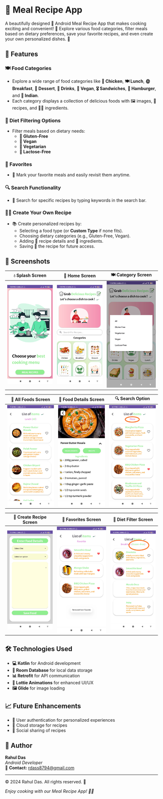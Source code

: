 # 🍲 Meal Recipe App

A beautifully designed 🌟 Android Meal Recipe App that makes cooking exciting and convenient! 🍳 Explore various food categories, filter meals based on dietary preferences, save your favorite recipes, and even create your own personalized dishes. 🌟

## 🌟 Features

### 🍽️ Food Categories
- Explore a wide range of food categories like **🍗 Chicken**, **🍽️ Lunch**, **🌞 Breakfast**, **🍨 Dessert**, **🍹 Drinks**, **🌱 Vegan**, **🎖 Sandwiches**, **🍔 Hamburger**, and **🌟 Indian**.
- Each category displays a collection of delicious foods with 🖼️ images, 📝 recipes, and 👨‍🍳 ingredients.

### 🌱 Diet Filtering Options
- Filter meals based on dietary needs:
  - **🌿 Gluten-Free**
  - **🌱 Vegan**
  - **🍏 Vegetarian**
  - **🧀 Lactose-Free**

### 💖 Favorites
- 💜 Mark your favorite meals and easily revisit them anytime.

### 🔍 Search Functionality
- 🔎 Search for specific recipes by typing keywords in the search bar.

### 👩‍🍳 Create Your Own Recipe
- 📚 Create personalized recipes by:
  - Selecting a food type (or **Custom Type** if none fits).
  - Choosing dietary categories (e.g., Gluten-Free, Vegan).
  - Adding 📝 recipe details and 🧃 ingredients.
  - Saving 📂 the recipe for future access.

## 📸 **Screenshots**

| 💧 Splash Screen       | 🏡 Home Screen        | 🍽️ Category Screen  |
|----------------------|---------------------|---------------------|
| ![Splash](https://github.com/rahul31124/RECIPE-FINDER-APP/blob/main/Splash.jpg) | ![Home](https://github.com/rahul31124/RECIPE-FINDER-APP/blob/main/Home.jpg) | ![Category](https://github.com/rahul31124/RECIPE-FINDER-APP/blob/main/Categories.jpg) |

| 🍔 All Foods Screen    | 🍲 Food Details Screen | 🔍 Search Option    |
|----------------------|-----------------------|---------------------|
| ![All Foods](https://github.com/rahul31124/RECIPE-FINDER-APP/blob/main/ListOfFoods.jpg) | ![Food Details](https://github.com/rahul31124/RECIPE-FINDER-APP/blob/main/RecipeDetails.jpg) | ![Search](https://github.com/rahul31124/RECIPE-FINDER-APP/blob/main/Search.jpg) |

| 🍳 Create Recipe Screen | 💖 Favorites Screen  | 🌿 Diet Filter Screen |
|-----------------------|---------------------|---------------------|
| ![Create Recipe](https://github.com/rahul31124/RECIPE-FINDER-APP/blob/main/CreateFood.jpg) | ![Favorites](https://github.com/rahul31124/RECIPE-FINDER-APP/blob/main/Favorites%20Screen.jpg) | ![Diet Filter](https://github.com/rahul31124/RECIPE-FINDER-APP/blob/main/Category_Option.jpg) |

## 🛠️ Technologies Used
- **💻 Kotlin** for Android development
- **📂 Room Database** for local data storage
- **📊 Retrofit** for API communication
- **🎨 Lottie Animations** for enhanced UI/UX
- **🖼 Glide** for image loading

## 📈 Future Enhancements
- 🔑 User authentication for personalized experiences
- 📁 Cloud storage for recipes
- 💊 Social sharing of recipes

## 👤 Author
**Rahul Das**  
_Android Developer_  
📧 **Contact:** rdass8794@gmail.com  

---

© 2024 Rahul Das. All rights reserved. 🌟

*Enjoy cooking with our Meal Recipe App! 🍲💖*
